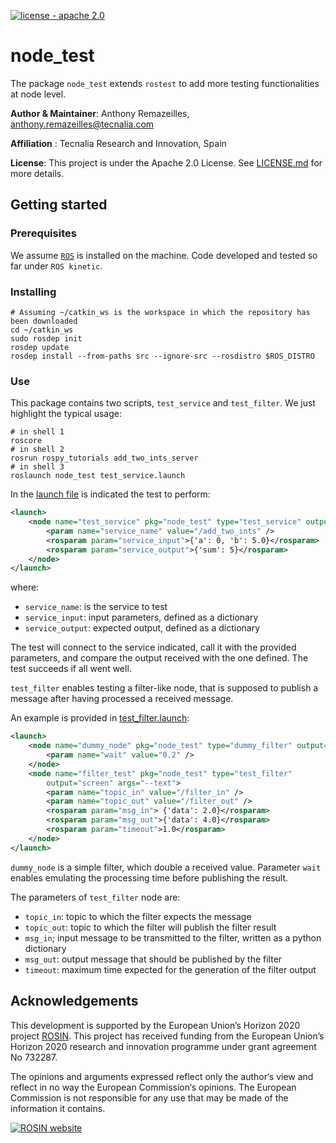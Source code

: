 [![license - apache 2.0](https://img.shields.io/:license-Apache%202.0-blue.svg)](https://opensource.org/licenses/Apache-2.0)

# node_test

The package `node_test` extends `rostest` to add more testing functionalities at node level.

**Author & Maintainer**: Anthony Remazeilles, anthony.remazeilles@tecnalia.com

**Affiliation** : Tecnalia Research and Innovation, Spain

**License**: This project is under the Apache 2.0 License.
See [LICENSE.md](LICENSE.md) for more details.

## Getting started

### Prerequisites

We assume [`ROS`][ros] is installed on the machine.
Code developed and tested so far under `ROS kinetic`.

[ros]: http://www.ros.org/

### Installing

```shell
# Assuming ~/catkin_ws is the workspace in which the repository has been downloaded
cd ~/catkin_ws
sudo rosdep init
rosdep update
rosdep install --from-paths src --ignore-src --rosdistro $ROS_DISTRO
```

### Use

This package contains two scripts, `test_service` and `test_filter`.
We just highlight the typical usage:

```shell
# in shell 1
roscore
# in shell 2
rosrun rospy_tutorials add_two_ints_server
# in shell 3
roslaunch node_test test_service.launch
```

In the [launch file](node_test/launch/test_service.launch) is indicated the test to perform:

```xml
<launch>
    <node name="test_service" pkg="node_test" type="test_service" output="screen" >
        <param name="service_name" value="/add_two_ints" />
        <rosparam param="service_input">{'a': 0, 'b': 5.0}</rosparam>
        <rosparam param="service_output">{'sum': 5}</rosparam>
    </node>
</launch>
```

where:

* `service_name`: is the service to test
* `service_input`: input parameters, defined as a dictionary
* `service_output`: expected output, defined as a dictionary

The test will connect to the service indicated, call it with the provided parameters, and compare the output received with the one defined.
The test succeeds if all went well.

`test_filter` enables testing a filter-like node, that is supposed to publish a message after having processed a received message.

An example is provided in [test_filter.launch](node_test/launch/test_filter.launch):

```xml
<launch>
    <node name="dummy_node" pkg="node_test" type="dummy_filter" output="screen">
        <param name="wait" value="0.2" />
    </node>
    <node name="filter_test" pkg="node_test" type="test_filter"
        output="screen" args="--text">
        <param name="topic_in" value="/filter_in" />
        <param name="topic_out" value="/filter_out" />
        <rosparam param="msg_in"> {'data': 2.0}</rosparam>
        <rosparam param="msg_out">{'data': 4.0}</rosparam>
        <rosparam param="timeout">1.0</rosparam>
    </node>
</launch>
```

`dummy_node` is a simple filter, which double a received value.
Parameter `wait` enables emulating the processing time before publishing the result.

The parameters of `test_filter` node are:

* `topic_in`: topic to which the filter expects the message
* `topic_out`: topic to which the filter will publish the filter result
* `msg_in`; input message to be transmitted to the filter, written as a python dictionary
* `msg_out`: output message that should be published by the filter
* `timeout`: maximum time expected for the generation of the filter output

## Acknowledgements

This development is supported by the European Union’s Horizon 2020 project [ROSIN][rosin_website].
This project has received funding from the European Union’s Horizon 2020 research and innovation programme under
grant agreement No 732287.

The opinions and arguments expressed reflect only the author‘s view and reflect in no way the European Commission‘s opinions.
The European Commission is not responsible for any use that may be made of the information it contains.

[![ROSIN website][rosin_logo]][rosin_website]

[rosin_logo]: http://rosin-project.eu/wp-content/uploads/2017/03/Logo_ROSIN_CMYK-Website.png
[rosin_website]: http://rosin-project.eu/ "Go to website"

